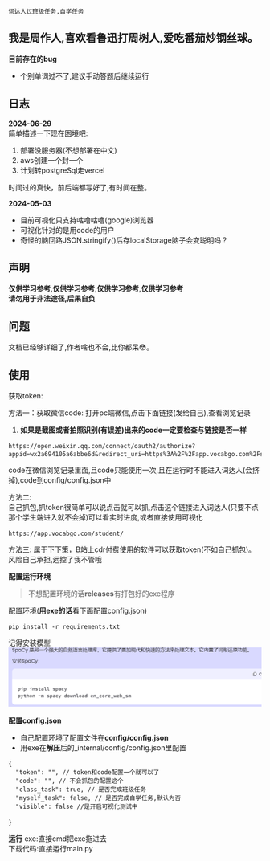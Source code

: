 
`词达人过班级任务,自学任务`

## 我是周作人,喜欢看鲁迅打周树人,爱吃番茄炒钢丝球。

**目前存在的bug**  
+ 个别单词过不了,建议手动答题后继续运行

## 日志
**2024-06-29**   
简单描述一下现在困境吧:
1. 部署没服务器(不想部署在中文)
2. aws创建一个封一个
3. 计划转postgreSql走vercel

时间过的真快，前后端都写好了,有时间在整。

**2024-05-03**
+ 目前可视化只支持咕噜咕噜(google)浏览器
+ 可视化针对的是用code的用户
+ 奇怪的脑回路JSON.stringify()后存localStorage脑子会变聪明吗？


## 声明

**仅供学习参考**,**仅供学习参考**,**仅供学习参考**,**仅供学习参考**  
**请勿用于非法途径,后果自负**


## 问题

文档已经够详细了,作者啥也不会,比你都呆😳。

## 使用

获取token:   

方法一：获取微信code: 打开pc端微信,点击下面链接(发给自己),查看浏览记录 

1. **如果是截图或者拍照识别(有误差)出来的code一定要检查与链接是否一样**

```angular2html
https://open.weixin.qq.com/connect/oauth2/authorize?appid=wx2a694105a6abbe6d&redirect_uri=https%3A%2F%2Fapp.vocabgo.com%2Fstudent%2F%3Fauthorize%3D0&response_type=code&scope=snsapi_userinfo&state=STATE```
```

code在微信浏览记录里面,且code只能使用一次,且在运行时不能进入词达人(会挤掉),code到config/config.json中    


方法二:  
自己抓包,抓token很简单可以说点击就可以抓,点击这个链接进入词达人(只要不点那个学生端进入就不会掉)可以看实时进度,或者直接使用可视化
```angular2html
https://app.vocabgo.com/student/
```

方法三:
属于下下策，B站上cdr付费使用的软件可以获取token(不如自己抓包)。风险自己承担,远控了我不管哦

**配置运行环境**

> 不想配置环境的话**releases**有打包好的exe程序 

配置环境(**用exe的话**看下面配置config.json)
```angular2html
pip install -r requirements.txt
```
记得安装模型
![img.png](./img/spacy.png)

**配置config.json**

+ 自己配置环境了配置文件在**config/config.json**
+ 用exe在**解压**后的_internal/config/config.json里配置
```angular2html
{
  "token": "", // token和code配置一个就可以了
  "code": "", // 不会抓包的配置这个
  "class_task": true, // 是否完成班级任务
  "myself_task": false, // 是否完成自学任务,默认为否
  "visible": false //是开启可视化测试中

}
```
**运行**
exe:直接cmd把exe拖进去   
下载代码:直接运行main.py

